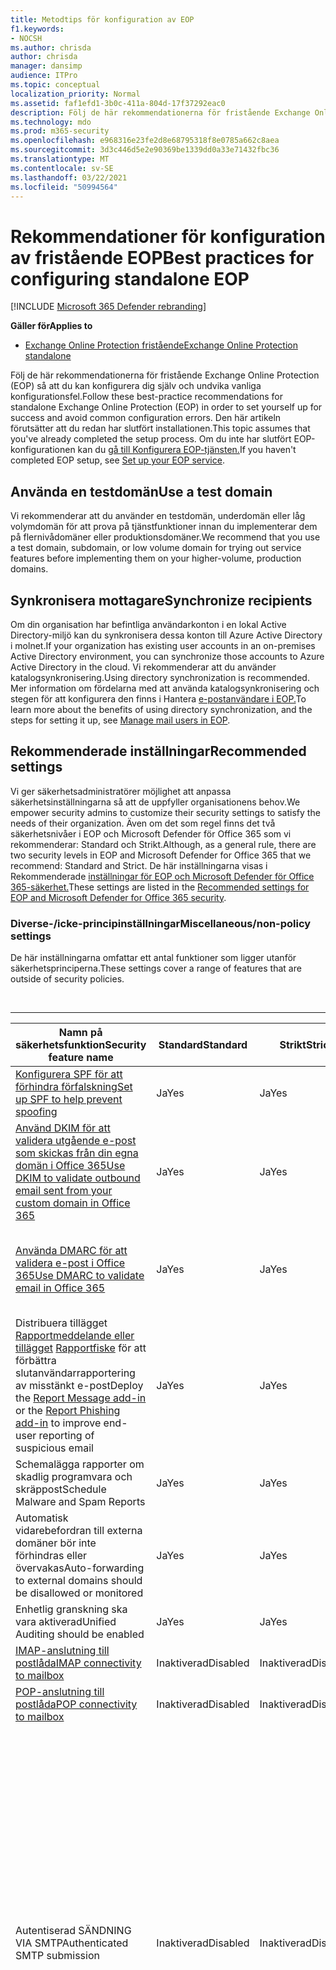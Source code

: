 ```yaml
---
title: Metodtips för konfiguration av EOP
f1.keywords:
- NOCSH
ms.author: chrisda
author: chrisda
manager: dansimp
audience: ITPro
ms.topic: conceptual
localization_priority: Normal
ms.assetid: faf1efd1-3b0c-411a-804d-17f37292eac0
description: Följ de här rekommendationerna för fristående Exchange Online Protection (EOP) så att du kan konfigurera dig själv och undvika vanliga konfigurationsfel.
ms.technology: mdo
ms.prod: m365-security
ms.openlocfilehash: e968316e23fe2d8e68795318f8e0785a662c8aea
ms.sourcegitcommit: 3d3c446d5e2e90369be1339dd0a33e71432fbc36
ms.translationtype: MT
ms.contentlocale: sv-SE
ms.lasthandoff: 03/22/2021
ms.locfileid: "50994564"
---
```

# <a name="best-practices-for-configuring-standalone-eop"></a><span data-ttu-id="0a04d-103">Rekommendationer för konfiguration av fristående EOP</span><span class="sxs-lookup"><span data-stu-id="0a04d-103">Best practices for configuring standalone EOP</span></span>

[!INCLUDE [Microsoft 365 Defender rebranding](../includes/microsoft-defender-for-office.md)]

<span data-ttu-id="0a04d-104">**Gäller för**</span><span class="sxs-lookup"><span data-stu-id="0a04d-104">**Applies to**</span></span>
-  [<span data-ttu-id="0a04d-105">Exchange Online Protection fristående</span><span class="sxs-lookup"><span data-stu-id="0a04d-105">Exchange Online Protection standalone</span></span>](exchange-online-protection-overview.md)

<span data-ttu-id="0a04d-106">Följ de här rekommendationerna för fristående Exchange Online Protection (EOP) så att du kan konfigurera dig själv och undvika vanliga konfigurationsfel.</span><span class="sxs-lookup"><span data-stu-id="0a04d-106">Follow these best-practice recommendations for standalone Exchange Online Protection (EOP) in order to set yourself up for success and avoid common configuration errors.</span></span> <span data-ttu-id="0a04d-107">Den här artikeln förutsätter att du redan har slutfört installationen.</span><span class="sxs-lookup"><span data-stu-id="0a04d-107">This topic assumes that you've already completed the setup process.</span></span> <span data-ttu-id="0a04d-108">Om du inte har slutfört EOP-konfigurationen kan du [gå till Konfigurera EOP-tjänsten.](set-up-your-eop-service.md)</span><span class="sxs-lookup"><span data-stu-id="0a04d-108">If you haven't completed EOP setup, see [Set up your EOP service](set-up-your-eop-service.md).</span></span>

## <a name="use-a-test-domain"></a><span data-ttu-id="0a04d-109">Använda en testdomän</span><span class="sxs-lookup"><span data-stu-id="0a04d-109">Use a test domain</span></span>

<span data-ttu-id="0a04d-110">Vi rekommenderar att du använder en testdomän, underdomän eller låg volymdomän för att prova på tjänstfunktioner innan du implementerar dem på flernivådomäner eller produktionsdomäner.</span><span class="sxs-lookup"><span data-stu-id="0a04d-110">We recommend that you use a test domain, subdomain, or low volume domain for trying out service features before implementing them on your higher-volume, production domains.</span></span>

## <a name="synchronize-recipients"></a><span data-ttu-id="0a04d-111">Synkronisera mottagare</span><span class="sxs-lookup"><span data-stu-id="0a04d-111">Synchronize recipients</span></span>

<span data-ttu-id="0a04d-112">Om din organisation har befintliga användarkonton i en lokal Active Directory-miljö kan du synkronisera dessa konton till Azure Active Directory i molnet.</span><span class="sxs-lookup"><span data-stu-id="0a04d-112">If your organization has existing user accounts in an on-premises Active Directory environment, you can synchronize those accounts to Azure Active Directory in the cloud.</span></span> <span data-ttu-id="0a04d-113">Vi rekommenderar att du använder katalogsynkronisering.</span><span class="sxs-lookup"><span data-stu-id="0a04d-113">Using directory synchronization is recommended.</span></span> <span data-ttu-id="0a04d-114">Mer information om fördelarna med att använda katalogsynkronisering och stegen för att konfigurera den finns i Hantera [e-postanvändare i EOP.](manage-mail-users-in-eop.md)</span><span class="sxs-lookup"><span data-stu-id="0a04d-114">To learn more about the benefits of using directory synchronization, and the steps for setting it up, see [Manage mail users in EOP](manage-mail-users-in-eop.md).</span></span>

## <a name="recommended-settings"></a><span data-ttu-id="0a04d-115">Rekommenderade inställningar</span><span class="sxs-lookup"><span data-stu-id="0a04d-115">Recommended settings</span></span>

<span data-ttu-id="0a04d-116">Vi ger säkerhetsadministratörer möjlighet att anpassa säkerhetsinställningarna så att de uppfyller organisationens behov.</span><span class="sxs-lookup"><span data-stu-id="0a04d-116">We empower security admins to customize their security settings to satisfy the needs of their organization.</span></span> <span data-ttu-id="0a04d-117">Även om det som regel finns det två säkerhetsnivåer i EOP och Microsoft Defender för Office 365 som vi rekommenderar: Standard och Strikt.</span><span class="sxs-lookup"><span data-stu-id="0a04d-117">Although, as a general rule, there are two security levels in EOP and Microsoft Defender for Office 365 that we recommend: Standard and Strict.</span></span> <span data-ttu-id="0a04d-118">De här inställningarna visas i Rekommenderade [inställningar för EOP och Microsoft Defender för Office 365-säkerhet.](recommended-settings-for-eop-and-office365-atp.md)</span><span class="sxs-lookup"><span data-stu-id="0a04d-118">These settings are listed in the [Recommended settings for EOP and Microsoft Defender for Office 365 security](recommended-settings-for-eop-and-office365-atp.md).</span></span>

### <a name="miscellaneousnon-policy-settings"></a><span data-ttu-id="0a04d-119">Diverse-/icke-principinställningar</span><span class="sxs-lookup"><span data-stu-id="0a04d-119">Miscellaneous/non-policy settings</span></span>

<span data-ttu-id="0a04d-120">De här inställningarna omfattar ett antal funktioner som ligger utanför säkerhetsprinciperna.</span><span class="sxs-lookup"><span data-stu-id="0a04d-120">These settings cover a range of features that are outside of security policies.</span></span>

<br>

****

|<span data-ttu-id="0a04d-121">Namn på säkerhetsfunktion</span><span class="sxs-lookup"><span data-stu-id="0a04d-121">Security feature name</span></span>|<span data-ttu-id="0a04d-122">Standard</span><span class="sxs-lookup"><span data-stu-id="0a04d-122">Standard</span></span>|<span data-ttu-id="0a04d-123">Strikt</span><span class="sxs-lookup"><span data-stu-id="0a04d-123">Strict</span></span>|<span data-ttu-id="0a04d-124">Kommentar</span><span class="sxs-lookup"><span data-stu-id="0a04d-124">Comment</span></span>|
|---|---|---|---|
|[<span data-ttu-id="0a04d-125">Konfigurera SPF för att förhindra förfalskning</span><span class="sxs-lookup"><span data-stu-id="0a04d-125">Set up SPF to help prevent spoofing</span></span>](set-up-spf-in-office-365-to-help-prevent-spoofing.md)|<span data-ttu-id="0a04d-126">Ja</span><span class="sxs-lookup"><span data-stu-id="0a04d-126">Yes</span></span>|<span data-ttu-id="0a04d-127">Ja</span><span class="sxs-lookup"><span data-stu-id="0a04d-127">Yes</span></span>||
|[<span data-ttu-id="0a04d-128">Använd DKIM för att validera utgående e-post som skickas från din egna domän i Office 365</span><span class="sxs-lookup"><span data-stu-id="0a04d-128">Use DKIM to validate outbound email sent from your custom domain in Office 365</span></span>](use-dkim-to-validate-outbound-email.md)|<span data-ttu-id="0a04d-129">Ja</span><span class="sxs-lookup"><span data-stu-id="0a04d-129">Yes</span></span>|<span data-ttu-id="0a04d-130">Ja</span><span class="sxs-lookup"><span data-stu-id="0a04d-130">Yes</span></span>||
|[<span data-ttu-id="0a04d-131">Använda DMARC för att validera e-post i Office 365</span><span class="sxs-lookup"><span data-stu-id="0a04d-131">Use DMARC to validate email in Office 365</span></span>](use-dmarc-to-validate-email.md)|<span data-ttu-id="0a04d-132">Ja</span><span class="sxs-lookup"><span data-stu-id="0a04d-132">Yes</span></span>|<span data-ttu-id="0a04d-133">Ja</span><span class="sxs-lookup"><span data-stu-id="0a04d-133">Yes</span></span>|<span data-ttu-id="0a04d-134">Används `action=quarantine` för Standard och `action=reject` Strikt.</span><span class="sxs-lookup"><span data-stu-id="0a04d-134">Use `action=quarantine` for Standard, and `action=reject` for Strict.</span></span>|
|<span data-ttu-id="0a04d-135">Distribuera tillägget [Rapportmeddelande eller tillägget](enable-the-report-message-add-in.md) [Rapportfiske](enable-the-report-phish-add-in.md) för att förbättra slutanvändarrapportering av misstänkt e-post</span><span class="sxs-lookup"><span data-stu-id="0a04d-135">Deploy the [Report Message add-in](enable-the-report-message-add-in.md) or the [Report Phishing add-in](enable-the-report-phish-add-in.md) to improve end-user reporting of suspicious email</span></span>|<span data-ttu-id="0a04d-136">Ja</span><span class="sxs-lookup"><span data-stu-id="0a04d-136">Yes</span></span>|<span data-ttu-id="0a04d-137">Ja</span><span class="sxs-lookup"><span data-stu-id="0a04d-137">Yes</span></span>||
|<span data-ttu-id="0a04d-138">Schemalägga rapporter om skadlig programvara och skräppost</span><span class="sxs-lookup"><span data-stu-id="0a04d-138">Schedule Malware and Spam Reports</span></span>|<span data-ttu-id="0a04d-139">Ja</span><span class="sxs-lookup"><span data-stu-id="0a04d-139">Yes</span></span>|<span data-ttu-id="0a04d-140">Ja</span><span class="sxs-lookup"><span data-stu-id="0a04d-140">Yes</span></span>||
|<span data-ttu-id="0a04d-141">Automatisk vidarebefordran till externa domäner bör inte förhindras eller övervakas</span><span class="sxs-lookup"><span data-stu-id="0a04d-141">Auto-forwarding to external domains should be disallowed or monitored</span></span>|<span data-ttu-id="0a04d-142">Ja</span><span class="sxs-lookup"><span data-stu-id="0a04d-142">Yes</span></span>|<span data-ttu-id="0a04d-143">Ja</span><span class="sxs-lookup"><span data-stu-id="0a04d-143">Yes</span></span>||
|<span data-ttu-id="0a04d-144">Enhetlig granskning ska vara aktiverad</span><span class="sxs-lookup"><span data-stu-id="0a04d-144">Unified Auditing should be enabled</span></span>|<span data-ttu-id="0a04d-145">Ja</span><span class="sxs-lookup"><span data-stu-id="0a04d-145">Yes</span></span>|<span data-ttu-id="0a04d-146">Ja</span><span class="sxs-lookup"><span data-stu-id="0a04d-146">Yes</span></span>||
|[<span data-ttu-id="0a04d-147">IMAP-anslutning till postlåda</span><span class="sxs-lookup"><span data-stu-id="0a04d-147">IMAP connectivity to mailbox</span></span>](/Exchange/clients-and-mobile-in-exchange-online/pop3-and-imap4/enable-or-disable-pop3-or-imap4-access)|<span data-ttu-id="0a04d-148">Inaktiverad</span><span class="sxs-lookup"><span data-stu-id="0a04d-148">Disabled</span></span>|<span data-ttu-id="0a04d-149">Inaktiverad</span><span class="sxs-lookup"><span data-stu-id="0a04d-149">Disabled</span></span>||
|[<span data-ttu-id="0a04d-150">POP-anslutning till postlåda</span><span class="sxs-lookup"><span data-stu-id="0a04d-150">POP connectivity to mailbox</span></span>](/Exchange/clients-and-mobile-in-exchange-online/pop3-and-imap4/enable-or-disable-pop3-or-imap4-access)|<span data-ttu-id="0a04d-151">Inaktiverad</span><span class="sxs-lookup"><span data-stu-id="0a04d-151">Disabled</span></span>|<span data-ttu-id="0a04d-152">Inaktiverad</span><span class="sxs-lookup"><span data-stu-id="0a04d-152">Disabled</span></span>||
|<span data-ttu-id="0a04d-153">Autentiserad SÄNDNING VIA SMTP</span><span class="sxs-lookup"><span data-stu-id="0a04d-153">Authenticated SMTP submission</span></span>|<span data-ttu-id="0a04d-154">Inaktiverad</span><span class="sxs-lookup"><span data-stu-id="0a04d-154">Disabled</span></span>|<span data-ttu-id="0a04d-155">Inaktiverad</span><span class="sxs-lookup"><span data-stu-id="0a04d-155">Disabled</span></span>|<span data-ttu-id="0a04d-156">Autentiserad SMTP-klientinskickning (kallas även SMTP-klientinskickning eller SMTP AUTH) krävs för POP3- och IMAP4-klienter och -program och -enheter som genererar och skickar e-post.</span><span class="sxs-lookup"><span data-stu-id="0a04d-156">Authenticated client SMTP submission (also known as client SMTP submission or SMTP AUTH) is required for POP3 and IMAP4 clients and applications and devices that generate and send email.</span></span> <p> <span data-ttu-id="0a04d-157">Anvisningar om hur du aktiverar och inaktiverar SMTP AUTH globalt eller selektivt finns i Aktivera eller inaktivera [autentiserad SMTP-klientinskickning i Exchange Online.](/exchange/clients-and-mobile-in-exchange-online/authenticated-client-smtp-submission)</span><span class="sxs-lookup"><span data-stu-id="0a04d-157">For instructions to enable and disable SMTP AUTH globally or selectively, see [Enable or disable authenticated client SMTP submission in Exchange Online](/exchange/clients-and-mobile-in-exchange-online/authenticated-client-smtp-submission).</span></span>|
|<span data-ttu-id="0a04d-158">EWS-anslutning till postlåda</span><span class="sxs-lookup"><span data-stu-id="0a04d-158">EWS connectivity to mailbox</span></span>|<span data-ttu-id="0a04d-159">Inaktiverad</span><span class="sxs-lookup"><span data-stu-id="0a04d-159">Disabled</span></span>|<span data-ttu-id="0a04d-160">Inaktiverad</span><span class="sxs-lookup"><span data-stu-id="0a04d-160">Disabled</span></span>|<span data-ttu-id="0a04d-161">Outlook använder Exchange Web Services för ledig/upptagen, användning av inställningar för utanför kontoret och kalenderdelning.</span><span class="sxs-lookup"><span data-stu-id="0a04d-161">Outlook uses Exchange Web Services for free/busy, out-of-office settings, and calendar sharing.</span></span> <span data-ttu-id="0a04d-162">Om du inte kan inaktivera EWS globalt har du följande alternativ:</span><span class="sxs-lookup"><span data-stu-id="0a04d-162">If you can't disable EWS globally, you have the following options:</span></span> <ul><li><span data-ttu-id="0a04d-163">Använd [autentiseringsprinciper för](/exchange/clients-and-mobile-in-exchange-online/disable-basic-authentication-in-exchange-online) att förhindra att EWS använder grundläggande autentisering om dina klienter har stöd för modern autentisering (modern autentisering).</span><span class="sxs-lookup"><span data-stu-id="0a04d-163">Use [Authentication policies](/exchange/clients-and-mobile-in-exchange-online/disable-basic-authentication-in-exchange-online) to prevent EWS from using Basic authentication if your clients support modern authentication (modern auth).</span></span></li><li><span data-ttu-id="0a04d-164">Använd [klientåtkomstregler för](https://docs.microsoft.com/exchange/clients-and-mobile-in-exchange-online/client-access-rules/client-access-rules) att begränsa EWS till specifika användare eller käll-IP-adresser.</span><span class="sxs-lookup"><span data-stu-id="0a04d-164">Use [Client Access Rules](https://docs.microsoft.com/exchange/clients-and-mobile-in-exchange-online/client-access-rules/client-access-rules) to limit EWS to specific users or source IP addresses.</span></span></li><li><span data-ttu-id="0a04d-165">Kontrollera EWS-åtkomsten till specifika program globalt eller per användare.</span><span class="sxs-lookup"><span data-stu-id="0a04d-165">Control EWS access to specific applications globally or per user.</span></span> <span data-ttu-id="0a04d-166">Anvisningar finns i [Kontrollera åtkomst till EWS i Exchange.](/exchange/client-developer/exchange-web-services/how-to-control-access-to-ews-in-exchange)</span><span class="sxs-lookup"><span data-stu-id="0a04d-166">For instructions, see [Control access to EWS in Exchange](/exchange/client-developer/exchange-web-services/how-to-control-access-to-ews-in-exchange).</span></span></li></ul> <p> <span data-ttu-id="0a04d-167">Tillägget [Rapportmeddelande](enable-the-report-message-add-in.md) och tillägget [](enable-the-report-phish-add-in.md) Rapport nätfiske använder REST som standard i miljöer som stöds, men kommer tillbaka till EWS om REST inte är tillgängligt.</span><span class="sxs-lookup"><span data-stu-id="0a04d-167">The [Report message add-in](enable-the-report-message-add-in.md) and the [Report phishing add-in](enable-the-report-phish-add-in.md) uses REST by default in supported environments, but will fall back to EWS if REST isn't available.</span></span> <span data-ttu-id="0a04d-168">De miljöer som stöds och använder REST är:</span><span class="sxs-lookup"><span data-stu-id="0a04d-168">The supported environments that use REST are:</span></span><ul><li><span data-ttu-id="0a04d-169">Exchange online</span><span class="sxs-lookup"><span data-stu-id="0a04d-169">Exchange Online</span></span></li><li><span data-ttu-id="0a04d-170">Exchange 2019 eller Exchange 2016</span><span class="sxs-lookup"><span data-stu-id="0a04d-170">Exchange 2019 or Exchange 2016</span></span></li><li><span data-ttu-id="0a04d-171">Nuvarande Outlook för Windows från en Microsoft 365-prenumeration eller ett enda köp av Outlook 2019.</span><span class="sxs-lookup"><span data-stu-id="0a04d-171">Current Outlook for Windows from a Microsoft 365 subscription or one-time purchase Outlook 2019.</span></span></li><li><span data-ttu-id="0a04d-172">Nuvarande Outlook för Mac från en Microsoft 365-prenumeration eller ett köp av Outlook för Mac 2016 eller senare.</span><span class="sxs-lookup"><span data-stu-id="0a04d-172">Current Outlook for Mac from a Microsoft 365 subscription or one-time purchase Outlook for Mac 2016 or later.</span></span></li><li><span data-ttu-id="0a04d-173">Outlook för iOS och Android</span><span class="sxs-lookup"><span data-stu-id="0a04d-173">Outlook for iOS and Android</span></span></li><li><span data-ttu-id="0a04d-174">Outlook på webben</span><span class="sxs-lookup"><span data-stu-id="0a04d-174">Outlook on the web</span></span></li></ul>|
|[<span data-ttu-id="0a04d-175">PowerShell-anslutning</span><span class="sxs-lookup"><span data-stu-id="0a04d-175">PowerShell connectivity</span></span>](/powershell/exchange/disable-access-to-exchange-online-powershell)|<span data-ttu-id="0a04d-176">Inaktiverad</span><span class="sxs-lookup"><span data-stu-id="0a04d-176">Disabled</span></span>|<span data-ttu-id="0a04d-177">Inaktiverad</span><span class="sxs-lookup"><span data-stu-id="0a04d-177">Disabled</span></span>|<span data-ttu-id="0a04d-178">Tillgängligt för postlådeanvändare och e-postanvändare (användarobjekt som returneras [av cmdlet:en Get-User).](/powershell/module/exchange/get-user)</span><span class="sxs-lookup"><span data-stu-id="0a04d-178">Available for mailbox users or mail users (user objects returned by the [Get-User](/powershell/module/exchange/get-user) cmdlet).</span></span>|
|<span data-ttu-id="0a04d-179">Använda [förfalskningsinformation för](learn-about-spoof-intelligence.md) att lägga till avsändare i listan över tillåtna avsändare</span><span class="sxs-lookup"><span data-stu-id="0a04d-179">Use [spoof intelligence](learn-about-spoof-intelligence.md) to add senders to your allow list</span></span>|<span data-ttu-id="0a04d-180">Ja</span><span class="sxs-lookup"><span data-stu-id="0a04d-180">Yes</span></span>|<span data-ttu-id="0a04d-181">Ja</span><span class="sxs-lookup"><span data-stu-id="0a04d-181">Yes</span></span>||
|[<span data-ttu-id="0a04d-182">Katalogbaserat gränsblockering (DBEB)</span><span class="sxs-lookup"><span data-stu-id="0a04d-182">Directory-Based Edge Blocking (DBEB)</span></span>](/Exchange/mail-flow-best-practices/use-directory-based-edge-blocking)|<span data-ttu-id="0a04d-183">Aktiverad</span><span class="sxs-lookup"><span data-stu-id="0a04d-183">Enabled</span></span>|<span data-ttu-id="0a04d-184">Aktiverad</span><span class="sxs-lookup"><span data-stu-id="0a04d-184">Enabled</span></span>|<span data-ttu-id="0a04d-185">Domäntyp = Auktoritativ</span><span class="sxs-lookup"><span data-stu-id="0a04d-185">Domain Type = Authoritative</span></span>|
|[<span data-ttu-id="0a04d-186">Konfigurera multifaktorautentisering för alla administratörskonton</span><span class="sxs-lookup"><span data-stu-id="0a04d-186">Set up multi-factor authentication for all admin accounts</span></span>](../../admin/security-and-compliance/set-up-multi-factor-authentication.md)|<span data-ttu-id="0a04d-187">Aktiverad</span><span class="sxs-lookup"><span data-stu-id="0a04d-187">Enabled</span></span>|<span data-ttu-id="0a04d-188">Aktiverad</span><span class="sxs-lookup"><span data-stu-id="0a04d-188">Enabled</span></span>||
|

## <a name="troubleshooting"></a><span data-ttu-id="0a04d-189">Felsökning</span><span class="sxs-lookup"><span data-stu-id="0a04d-189">Troubleshooting</span></span>

<span data-ttu-id="0a04d-190">Felsöka allmänna problem och trender med hjälp av rapporterna i administrationscentret.</span><span class="sxs-lookup"><span data-stu-id="0a04d-190">Troubleshoot general issues and trends by using the reports in the admin center.</span></span> <span data-ttu-id="0a04d-191">Hitta data som gäller en enskild punkt om ett meddelande med hjälp av verktyget för meddelandespårning.</span><span class="sxs-lookup"><span data-stu-id="0a04d-191">Find single point specific data about a message by using the message trace tool.</span></span> <span data-ttu-id="0a04d-192">Mer information om rapportering finns [i Rapportering och meddelandespårning i Exchange Online Protection.](reporting-and-message-trace-in-exchange-online-protection.md)</span><span class="sxs-lookup"><span data-stu-id="0a04d-192">Learn more about reporting at [Reporting and message trace in Exchange Online Protection](reporting-and-message-trace-in-exchange-online-protection.md).</span></span> <span data-ttu-id="0a04d-193">Läs mer om verktyget för meddelandespårning i [Meddelandespårning i Säkerhets- & Säkerhets- och efterlevnadscenter.](message-trace-scc.md)</span><span class="sxs-lookup"><span data-stu-id="0a04d-193">Learn more about the message trace tool at [Message trace in the Security & Compliance Center](message-trace-scc.md).</span></span>

## <a name="report-false-positives-and-false-negatives-to-microsoft"></a><span data-ttu-id="0a04d-194">Rapportera falska positiva resultat och falska negativa resultat till Microsoft</span><span class="sxs-lookup"><span data-stu-id="0a04d-194">Report false positives and false negatives to Microsoft</span></span>

<span data-ttu-id="0a04d-195">För att förbättra filtreringen av skräppost i tjänsten för alla bör du rapportera falska positiva meddelanden (bra e-postmeddelanden som markerats som dåliga) och falska negativa (felaktigt e-postmeddelande tillåts) till Microsoft för analys.</span><span class="sxs-lookup"><span data-stu-id="0a04d-195">To help improve spam filtering in the service for everyone, you should report false positives (good email marked as bad) and false negatives (bad email allowed) to Microsoft for analysis.</span></span> <span data-ttu-id="0a04d-196">Mer informations finns i [Anmäla meddelanden och filer till Microsoft](report-junk-email-messages-to-microsoft.md).</span><span class="sxs-lookup"><span data-stu-id="0a04d-196">For more information, see [Report messages and files to Microsoft](report-junk-email-messages-to-microsoft.md).</span></span>

## <a name="create-mail-flow-rules"></a><span data-ttu-id="0a04d-197">Skapa e-postflödesregler</span><span class="sxs-lookup"><span data-stu-id="0a04d-197">Create mail flow rules</span></span>

<span data-ttu-id="0a04d-198">Skapa e-postflödesregler (kallas även transportregler) eller anpassade filter för att uppfylla dina affärsbehov.</span><span class="sxs-lookup"><span data-stu-id="0a04d-198">Create mail flow rules (also known as transport rules) or custom filters to meet your business needs.</span></span>

<span data-ttu-id="0a04d-199">När du distribuerar en ny regel till produktion väljer du ett av testlägena först för att se effekten av regeln.</span><span class="sxs-lookup"><span data-stu-id="0a04d-199">When you deploy a new rule to production, select one of the test modes first to see the effect of the rule.</span></span> <span data-ttu-id="0a04d-200">När du är nöjd med att regeln fungerar på det sätt som är avsett kan du ändra regelläget till **Framtvinga.**</span><span class="sxs-lookup"><span data-stu-id="0a04d-200">Once you are satisfied that the rule is working in the manner intended, change the rule mode to **Enforce**.</span></span>

<span data-ttu-id="0a04d-201">När du distribuerar nya regler kan du lägga till den ytterligare åtgärden i **Generera incidentrapport** för att övervaka regeln i praktiken.</span><span class="sxs-lookup"><span data-stu-id="0a04d-201">When you deploy new rules, consider adding the additional action of **Generate Incident Report** to monitor the rule in action.</span></span>

<span data-ttu-id="0a04d-202">I hybridmiljöer där organisationen innehåller både lokal Exchange och Exchange Online bör du tänka på de villkor som du använder i e-postflödesregler.</span><span class="sxs-lookup"><span data-stu-id="0a04d-202">In hybrid environments where your organization includes both on-premises Exchange and Exchange Online, consider the conditions that you use in mail flow rules.</span></span> <span data-ttu-id="0a04d-203">Om du vill att reglerna ska gälla för hela organisationen ska du se till att använda villkor som är tillgängliga i både lokal Exchange och i Exchange Online.</span><span class="sxs-lookup"><span data-stu-id="0a04d-203">If you want the rules to apply to the entire organization, be sure to use conditions that are available in both on-premises Exchange and in Exchange Online.</span></span> <span data-ttu-id="0a04d-204">De flesta villkor är tillgängliga i båda miljöerna, men det finns några som bara är tillgängliga i den ena miljön eller den andra.</span><span class="sxs-lookup"><span data-stu-id="0a04d-204">While most conditions are available in both environments, there are a few that are only available in one environment or the other.</span></span> <span data-ttu-id="0a04d-205">Mer information finns i [E-postflödesregler (transportregler) i Exchange Online.](/exchange/security-and-compliance/mail-flow-rules/mail-flow-rules)</span><span class="sxs-lookup"><span data-stu-id="0a04d-205">Learn more at [Mail flow rules (transport rules) in Exchange Online](/exchange/security-and-compliance/mail-flow-rules/mail-flow-rules).</span></span>